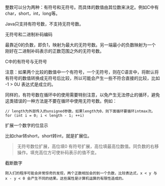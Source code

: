 整数可以分为两种：有符号和无符号。而具体的数值由其位数来决定。例如C中有char，short，int，long等。

Java只支持有符号数，不支持无符号数。


无符号和二进制补码编码

最靠近0的负数，即负1，映射为最大的无符号数。另一端最小的负数映射为一个刚好在二进制补码表示的正数范围之外的无符号数。

 C中的有符号与无符号

 注意：如果两个比较的数值中一个有符号，一个无符号，则在C语言中，将默认将有符号的数值转换成无符号后比较，所以可能会产生一些不符合直接的比较，比如 -1 > 0U 表达式是成立的。

同样的，有符号数在循环中的使用需要特别注意，以免产生无法停止的循环，避免这类错误的一种方法是不要在循环中使用无符号数。例如：

    // length为外部传入的unsigned参数，如果length为0，则下面循环要循环intmax次。
    for (int i = 0; i < length - 1; ++i)


扩展一个数字的位显示

比如char转short，short转int，就是扩展位。

>无符号数位扩展，高位填0
>有符号扩展，高位填最高位数值。同负数的右移操作。填充高位方可使补码表示的值不变。

 截断数字

    刚入们的程序可能会非常惊奇的发现，两个正数相加会的到一个负数，比较表达式，x < y 与 x - y < 0 会产生不同的结果。这些属性是计算机运算的有限性造成的。
